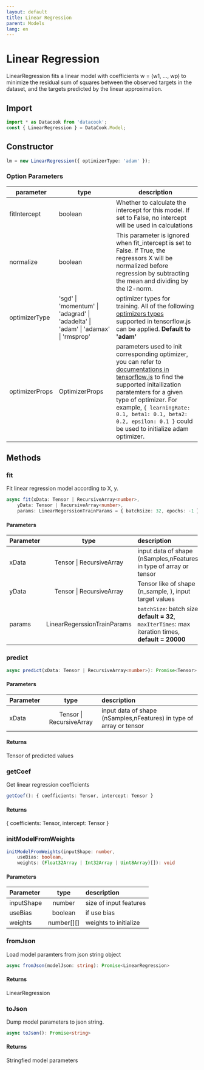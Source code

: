 ```yaml
---
layout: default
title: Linear Regression
parent: Models
lang: en
---
```


# Linear Regression

LinearRegression fits a linear model with coefficients w = (w1, …, wp) 
to minimize the residual sum of squares between the observed targets in
the dataset, and the targets predicted by the linear approximation.

## Import

```javascript
import * as Datacook from 'datacook';
const { LinearRegression } = DataCook.Model;
```

## Constructor

```typescript
lm = new LinearRegression({ optimizerType: 'adam' });
```

### Option Parameters

| parameter | type | description |
| --------- | ---- | ----------- |
|   fitIntercept   |  boolean  |     Whether to calculate the intercept for this model. If set to False, no intercept will be used in calculations        |
| normalize | boolean | This parameter is ignored when fit_intercept is set to False. If True, the regressors X will be normalized before regression by subtracting the mean and dividing by the l2-norm. |
| optimizerType |  'sgd' \| 'momentum' \| 'adagrad' \| 'adadelta' \| 'adam' \| 'adamax' \| 'rmsprop' | optimizer types for training. All of the following [optimizers types](https://js.tensorflow.org/api/latest/#Training-Optimizers) supported in tensorflow.js can be applied. **Default to 'adam'** |
| optimizerProps | OptimizerProps | parameters used to init corresponding optimizer, you can refer to [documentations in tensorflow.js](https://js.tensorflow.org/api/latest/#Training-Optimizers) to find the supported initailization paratemters for a given type of optimizer. For example, `{ learningRate: 0.1, beta1: 0.1, beta2: 0.2, epsilon: 0.1 }` could be used to initialize adam optimizer.|  


## Methods

### fit

Fit linear regression model according to X, y.

```typescript
async fit(xData: Tensor | RecursiveArray<number>,
    yData: Tensor | RecursiveArray<number>,
    params: LinearRegerssionTrainParams = { batchSize: 32, epochs: -1 })
```

#### Parameters

| Parameter |        type        | description                                                         |
| :-------- | :-----------------: | :------------------------------------------------------------------ |
| xData     | Tensor \| RecursiveArray<number> | input data of shape (nSamples,nFeatures) in type of array or tensor |
| yData     | Tensor \| RecursiveArray<number> | Tensor like of shape (n_sample, ), input target values |
| params   | LinearRegerssionTrainParams | `batchSize`: batch size: **default = 32**, `maxIterTimes`: max iteration times, **default = 20000** |

### predict

```typescript
async predict(xData: Tensor | RecursiveArray<number>): Promise<Tensor>
```

#### Parameters

| Parameter |        type        | description                                                         |
| :-------- | :-----------------: | :------------------------------------------------------------------ |
| xData     | Tensor \| RecursiveArray<number> | input data of shape (nSamples,nFeatures) in type of array or tensor |


#### Returns

Tensor of predicted values


### getCoef

Get linear regression coefficients

```typescript
getCoef(): { coefficients: Tensor, intercept: Tensor }
```



#### Returns

{ coefficients: Tensor, intercept: Tensor }

### initModelFromWeights

```typescript
initModelFromWeights(inputShape: number, 
    useBias: boolean, 
    weights: (Float32Array | Int32Array | Uint8Array)[]): void
```
#### Parameters

| Parameter |        type        | description                                                         |
| :-------- | :-----------------: | :------------------------------------------------------------------ |
| inputShape   | number | size of input features |
| useBias | boolean | if use bias |
| weights | number[][] | weights to initialize |

### fromJson

Load model paramters from json string object

```typescript
async fromJson(modelJson: string): Promise<LinearRegression>
```

#### Returns

LinearRegression

### toJson

Dump model parameters to json string.

```typescript
async toJson(): Promise<string>
```

#### Returns

Stringfied model parameters


